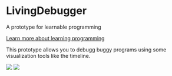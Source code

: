 LivingDebugger
==============

A prototype for learnable programming

[Learn more about learning programming](http://www.lambdacs.com/debugger/)

This prototype allows you to debugg buggy programs using some
visualization tools like the timeline.

![](//1.png)
![](//2.png)


